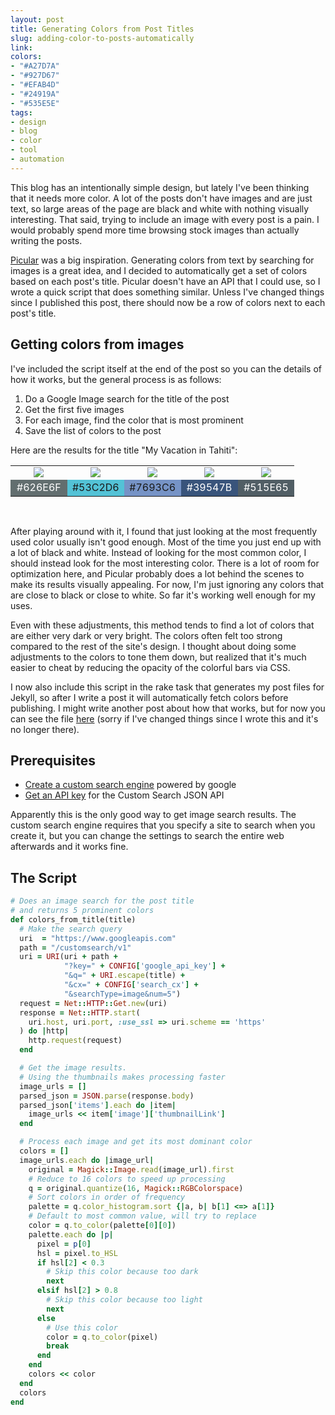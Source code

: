 ```yaml
---
layout: post
title: Generating Colors from Post Titles
slug: adding-color-to-posts-automatically
link:
colors:
- "#A27D7A"
- "#927D67"
- "#EFAB4D"
- "#24919A"
- "#535E5E"
tags:
- design
- blog
- color
- tool
- automation
---
```


This blog has an intentionally simple design, but lately I've been thinking that it needs more color. A lot of the posts don't have images and are just text, so large areas of the page are black and white with nothing visually interesting. That said, trying to include an image with every post is a pain. I would probably spend more time browsing stock images than actually writing the posts.

[Picular](https://picular.co) was a big inspiration. Generating colors from text by searching for images is a great idea, and I decided to automatically get a set of colors based on each post's title. Picular doesn't have an API that I could use, so I wrote a quick script that does something similar. Unless I've changed things since I published this post, there should now be a row of colors next to each post's title.

<!-- more -->

## Getting colors from images

I've included the script itself at the end of the post so you can the details of how it works, but the general process is as follows:

1. Do a Google Image search for the title of the post
2. Get the first five images
3. For each image, find the color that is most prominent
4. Save the list of colors to the post

Here are the results for the title "My Vacation in Tahiti":

<table>
  <tr>
    <td style="text-align:center"><img src="{{ site.url }}/assets/tahiti1.jpg" /></td>
    <td style="text-align:center"><img src="{{ site.url }}/assets/tahiti2.jpg" /></td>
    <td style="text-align:center"><img src="{{ site.url }}/assets/tahiti3.jpg" /></td>
    <td style="text-align:center"><img src="{{ site.url }}/assets/tahiti4.jpg" /></td>
    <td style="text-align:center"><img src="{{ site.url }}/assets/tahiti5.jpg" /></td>
  </tr>
  <tr>
    <td style="width:20%;text-align:center;background-color:#626E6F;color:white">#626E6F</td>
    <td style="width:20%;text-align:center;background-color:#53C2D6">#53C2D6</td>
    <td style="width:20%;text-align:center;background-color:#7693C6">#7693C6</td>
    <td style="width:20%;text-align:center;background-color:#39547B;color:white">#39547B</td>
    <td style="width:20%;text-align:center;background-color:#515E65;color:white">#515E65</td>
  </tr>
</table>
<br />


After playing around with it, I found that just looking at the most frequently used color usually isn't good enough. Most of the time you just end up with a lot of black and white. Instead of looking for the most common color, I should instead look for the most interesting color. There is a lot of room for optimization here, and Picular probably does a lot behind the scenes to make its results visually appealing. For now, I'm just ignoring any colors that are close to black or close to white. So far it's working well enough for my uses.

Even with these adjustments, this method tends to find a lot of colors that are either very dark or very bright. The colors often felt too strong compared to the rest of the site's design. I thought about doing some adjustments to the colors to tone them down, but realized that it's much easier to cheat by reducing the opacity of the colorful bars via CSS.

I now also include this script in the rake task that generates my post files for Jekyll, so after I write a post it will automatically fetch colors before publishing. I might write another post about how that works, but for now you can see the file [here](https://github.com/aonsager/aonsager.github.io/blob/master/Rakefile) (sorry if I've changed things since I wrote this and it's no longer there).

## Prerequisites

- [Create a custom search engine](https://cse.google.com/cse/create/new) powered by google
- [Get an API key](https://developers.google.com/custom-search/v1/overview) for the Custom Search JSON API

Apparently this is the only good way to get image search results. The custom search engine requires that you specify a site to search when you create it, but you can change the settings to search the entire web afterwards and it works fine.

## The Script

```ruby
# Does an image search for the post title
# and returns 5 prominent colors
def colors_from_title(title)
  # Make the search query
  uri  = "https://www.googleapis.com"
  path = "/customsearch/v1"
  uri = URI(uri + path +
            "?key=" + CONFIG['google_api_key'] +
            "&q=" + URI.escape(title) +
            "&cx=" + CONFIG['search_cx'] +
            "&searchType=image&num=5")
  request = Net::HTTP::Get.new(uri)
  response = Net::HTTP.start(
    uri.host, uri.port, :use_ssl => uri.scheme == 'https'
  ) do |http|
    http.request(request)
  end

  # Get the image results.
  # Using the thumbnails makes processing faster
  image_urls = []
  parsed_json = JSON.parse(response.body)
  parsed_json['items'].each do |item|
    image_urls << item['image']['thumbnailLink']
  end

  # Process each image and get its most dominant color
  colors = []
  image_urls.each do |image_url|
    original = Magick::Image.read(image_url).first
    # Reduce to 16 colors to speed up processing
    q = original.quantize(16, Magick::RGBColorspace)
    # Sort colors in order of frequency
    palette = q.color_histogram.sort {|a, b| b[1] <=> a[1]}
    # Default to most common value, will try to replace
    color = q.to_color(palette[0][0])
    palette.each do |p|
      pixel = p[0]
      hsl = pixel.to_HSL
      if hsl[2] < 0.3
        # Skip this color because too dark
        next
      elsif hsl[2] > 0.8
        # Skip this color because too light
        next
      else
        # Use this color
        color = q.to_color(pixel)
        break
      end
    end
    colors << color
  end
  colors
end
```
